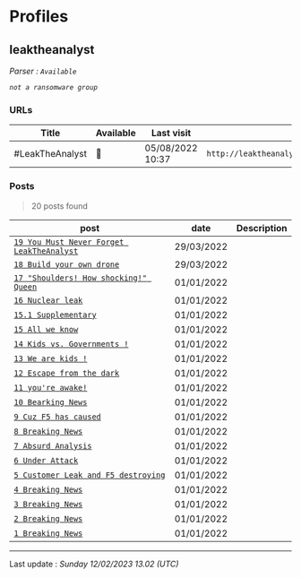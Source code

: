 # Profiles

## **leaktheanalyst**


_Parser : `Available`_

_`not a ransomware group`_

### URLs
| Title | Available | Last visit | fqdn | Screenshot 
|---|---|---|---|---|
| #LeakTheAnalyst | 🔴 | 05/08/2022 10:37 | `http://leaktheanalyst.fireeye62c3da3fnosymmmcqcty7rl7cjucpbkzaz275a4qs5fgkzhad.onion` | ❌ | 

### Posts

> 20 posts found

| post | date | Description
|---|---|---|
| [`19 You Must Never Forget LeakTheAnalyst`](https://google.com/search?q=19+You+Must+Never+Forget+LeakTheAnalyst) | 29/03/2022 |   |
| [`18 Build your own drone`](https://google.com/search?q=18+Build+your+own+drone) | 29/03/2022 |   |
| [`17 "Shoulders! How shocking!" Queen`](https://google.com/search?q=17+%22Shoulders%21+How+shocking%21%22+Queen) | 01/01/2022 |   |
| [`16 Nuclear leak`](https://google.com/search?q=16+Nuclear+leak) | 01/01/2022 |   |
| [`15.1 Supplementary`](https://google.com/search?q=15.1+Supplementary) | 01/01/2022 |   |
| [`15 All we know`](https://google.com/search?q=15+All+we+know) | 01/01/2022 |   |
| [`14 Kids vs. Governments !`](https://google.com/search?q=14+Kids+vs.+Governments+%21) | 01/01/2022 |   |
| [`13 We are kids !`](https://google.com/search?q=13+We+are+kids+%21) | 01/01/2022 |   |
| [`12 Escape from the dark`](https://google.com/search?q=12+Escape+from+the+dark) | 01/01/2022 |   |
| [`11 you're awake!`](https://google.com/search?q=11+you%27re+awake%21) | 01/01/2022 |   |
| [`10 Bearking News`](https://google.com/search?q=10+Bearking+News) | 01/01/2022 |   |
| [`9 Cuz F5 has caused`](https://google.com/search?q=9+Cuz+F5+has+caused) | 01/01/2022 |   |
| [`8 Breaking News`](https://google.com/search?q=8+Breaking+News) | 01/01/2022 |   |
| [`7 Absurd Analysis`](https://google.com/search?q=7+Absurd+Analysis) | 01/01/2022 |   |
| [`6 Under Attack`](https://google.com/search?q=6+Under+Attack) | 01/01/2022 |   |
| [`5 Customer Leak and F5 destroying`](https://google.com/search?q=5+Customer+Leak+and+F5+destroying) | 01/01/2022 |   |
| [`4 Breaking News`](https://google.com/search?q=4+Breaking+News) | 01/01/2022 |   |
| [`3 Breaking News`](https://google.com/search?q=3+Breaking+News) | 01/01/2022 |   |
| [`2 Breaking News`](https://google.com/search?q=2+Breaking+News) | 01/01/2022 |   |
| [`1 Breaking News`](https://google.com/search?q=1+Breaking+News) | 01/01/2022 |   |

 --- 


Last update : _Sunday 12/02/2023 13.02 (UTC)_
